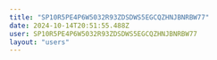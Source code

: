 ```yaml
---
title: "SP10R5PE4P6W5032R93ZDSDWS5EGCQZHNJBNRBW77"
date: 2024-10-14T20:51:55.488Z
user: SP10R5PE4P6W5032R93ZDSDWS5EGCQZHNJBNRBW77
layout: "users"
---
```

    